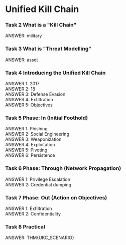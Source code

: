 <h1> Unified Kill Chain </h1>

<h3> Task 2  What is a "Kill Chain" </h3>
  ANSWER: military

<h3> Task 3  What is "Threat Modelling" </h3>
  ANSWER: asset

<h3> Task 4  Introducing the Unified Kill Chain </h3>
  ANSWER 1: 2017 <br/>
  ANSWER 2: 18 <br/>
  ANSWER 3: Defense Evasion <br/>
  ANSWER 4: Exfiltration <br/>
  ANSWER 5: Objectives
  
<h3> Task 5  Phase: In (Initial Foothold) </h3>
  ANSWER 1: Phishing <br/>
  ANSWER 2: Social Engineering <br/>
  ANSWER 3: Weaponization <br/>
  ANSWER 4: Exploitation <br/>
  ANSWER 5: Pivoting <br/>
  ANSWER 6: Persistence
  
<h3> Task 6  Phase: Through (Network Propagation)</h3>
  ANSWER 1: Privilege Escalation <br/> 
  ANSWER 2: Credential dumping <br/> 

<h3> Task 7  Phase: Out (Action on Objectives) </h3>
  ANSWER 1:	Exfiltration <br/>
  ANSWER 2: Confidentiality <br/>
  
<h3> Task 8  Practical </h3>
  ANSWER:	THM{UKC_SCENARIO} <br/>
